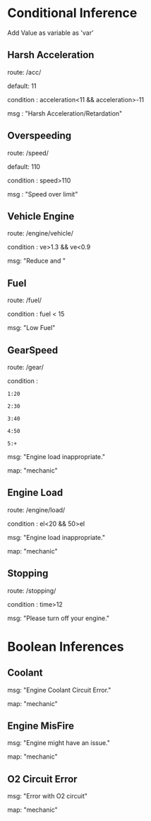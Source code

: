 # Conditional Inference

Add Value as variable as 'var'

## Harsh Acceleration

route: /acc/

default: 11

condition : acceleration<11 && acceleration>-11

msg : "Harsh Acceleration/Retardation"

## Overspeeding

route: /speed/

default: 110

condition : speed>110

msg : "Speed over limit"

## Vehicle Engine

route: /engine/vehicle/

condition : ve>1.3 && ve<0.9

msg: "Reduce and "

## Fuel

route: /fuel/

condition : fuel < 15

msg: "Low Fuel"

## GearSpeed

route: /gear/

condition : 
    
    1:20

    2:30
    
    3:40
    
    4:50
    
    5:+    

msg: "Engine load inappropriate."

map: "mechanic"

## Engine Load

route: /engine/load/

condition : el<20 && 50>el

msg: "Engine load inappropriate."

map: "mechanic"

## Stopping

route: /stopping/

condition : time>12

msg: "Please turn off your engine."

# Boolean Inferences

## Coolant

msg: "Engine Coolant Circuit Error."

map: "mechanic"

## Engine MisFire

msg: "Engine might have an issue."

map: "mechanic"

## O2 Circuit Error

msg: "Error with O2 circuit"

map: "mechanic"


<!-- 
Fuel -- 15
Gear vs speed
1-20
2-30
3-40
4-50
5-+


 -->